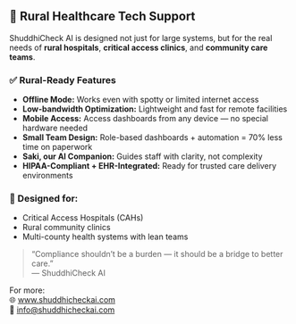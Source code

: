 ## 🌿 Rural Healthcare Tech Support

ShuddhiCheck AI is designed not just for large systems, but for the real needs of **rural hospitals**, **critical access clinics**, and **community care teams**.

### ✅ Rural-Ready Features

- **Offline Mode:** Works even with spotty or limited internet access
- **Low-bandwidth Optimization:** Lightweight and fast for remote facilities
- **Mobile Access:** Access dashboards from any device — no special hardware needed
- **Small Team Design:**  Role-based dashboards + automation = 70% less time on paperwork
- **Saki, our AI Companion:** Guides staff with clarity, not complexity
- **HIPAA-Compliant + EHR-Integrated:** Ready for trusted care delivery environments

### 🧠 Designed for:
- Critical Access Hospitals (CAHs)
- Rural community clinics
- Multi-county health systems with lean teams

> “Compliance shouldn’t be a burden — it should be a bridge to better care.”  
> — ShuddhiCheck AI

For more:  
🌐 www.shuddhicheckai.com  
📧 info@shuddhicheckai.com
